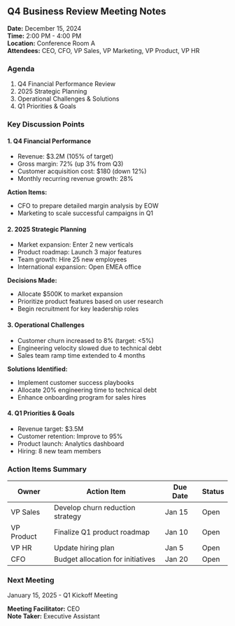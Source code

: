 ## Q4 Business Review Meeting Notes

**Date:** December 15, 2024  
**Time:** 2:00 PM - 4:00 PM  
**Location:** Conference Room A  
**Attendees:** CEO, CFO, VP Sales, VP Marketing, VP Product, VP HR  

### Agenda
1. Q4 Financial Performance Review
2. 2025 Strategic Planning
3. Operational Challenges & Solutions
4. Q1 Priorities & Goals

### Key Discussion Points

#### 1. Q4 Financial Performance
- Revenue: $3.2M (105% of target)
- Gross margin: 72% (up 3% from Q3)
- Customer acquisition cost: $180 (down 12%)
- Monthly recurring revenue growth: 28%

**Action Items:**
- CFO to prepare detailed margin analysis by EOW
- Marketing to scale successful campaigns in Q1

#### 2. 2025 Strategic Planning
- Market expansion: Enter 2 new verticals
- Product roadmap: Launch 3 major features
- Team growth: Hire 25 new employees
- International expansion: Open EMEA office

**Decisions Made:**
- Allocate $500K to market expansion
- Prioritize product features based on user research
- Begin recruitment for key leadership roles

#### 3. Operational Challenges
- Customer churn increased to 8% (target: <5%)
- Engineering velocity slowed due to technical debt
- Sales team ramp time extended to 4 months

**Solutions Identified:**
- Implement customer success playbooks
- Allocate 20% engineering time to technical debt
- Enhance onboarding program for sales hires

#### 4. Q1 Priorities & Goals
- Revenue target: $3.5M
- Customer retention: Improve to 95%
- Product launch: Analytics dashboard
- Hiring: 8 new team members

### Action Items Summary
| Owner | Action Item | Due Date | Status |
|-------|-------------|----------|--------|
| VP Sales | Develop churn reduction strategy | Jan 15 | Open |
| VP Product | Finalize Q1 product roadmap | Jan 10 | Open |
| VP HR | Update hiring plan | Jan 5 | Open |
| CFO | Budget allocation for initiatives | Jan 20 | Open |

### Next Meeting
January 15, 2025 - Q1 Kickoff Meeting

**Meeting Facilitator:** CEO  
**Note Taker:** Executive Assistant